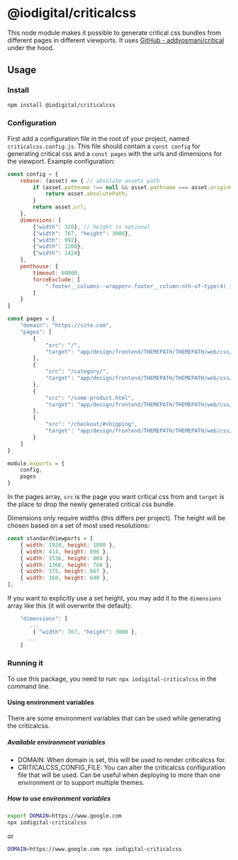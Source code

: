 # @iodigital/criticalcss

This node module makes it possible to generate critical css bundles from different pages in different viewports. It uses [GitHub - addyosmani/critical](https://github.com/addyosmani/critical) under the hood.


## Usage

### Install
```sh
npm install @iodigital/criticalcss
```

### Configuration
First add a configuration file in the root of your project, named `criticalcss.config.js`. This file should contain a `const config` for generating critical css and a `const pages` with the urls and dimensions for the viewport. Example configuration:

```js
const config = {
    rebase: (asset) => { // absolute assets path
        if (asset.pathname !== null && asset.pathname === asset.originUrl) {
            return asset.absolutePath;
        }
        return asset.url;
    },
    dimensions: [
        {"width": 320}, // height is optional
        {"width": 767, "height": 3000},
        {"width": 992},
        {"width": 1200},
        {"width": 1424}
    ],
    penthouse: {
        timeout: 60000,
        forceExclude: [
            ".footer__columns--wrapper>.footer__column:nth-of-type(4) img"
        ]
    }
}

const pages = {
    "domain": "https://site.com",
    "pages": [
        {
            "src": "/",
            "target": "app/design/frontend/THEMEPATH/THEMEPATH/web/css/cms-critical.css"
        },
        {
            "src": "/category/",
            "target": "app/design/frontend/THEMEPATH/THEMEPATH/web/css/category-critical.css"
        },
        {
            "src": "/some-product.html",
            "target": "app/design/frontend/THEMEPATH/THEMEPATH/web/css/product-critical.css"
        },
        {
            "src": "/checkout/#shipping",
            "target": "app/design/frontend/THEMEPATH/THEMEPATH/web/css/checkout-critical.css"
        }
    ]
}

module.exports = {
    config,
    pages
}
```

In the pages array, `src` is the page you want critical css from and `target` is the place to drop the newly generated critical css bundle.

Dimensions only require widths (this differs per project). The height will be chosen based on a set of most used resolutions:

```js
const standardViewports = [
    { width: 1920, height: 1080 },
    { width: 414, height: 896 },
    { width: 1536, height: 864 },
    { width: 1366, height: 768 },
    { width: 375, height: 667 },
    { width: 360, height: 640 },
];
```

If you want to explicitly use a set height, you may add it to the `dimensions` array like this (it will overwrite the default):

```js
    "dimensions": [
       ...
        { "width": 767, "height": 3000 },
      ...
    ]
```

### Running it

To use this package, you need to run: `npx iodigital-criticalcss` in the command line.

#### Using environment variables

There are some environment variables that can be used while generating the criticalcss.

##### Available environment variables
- DOMAIN: When domain is set, this will be used to render criticalcss for.
- CRITICALCSS_CONFIG_FILE: You can alter the criticalcss configuration file that will be used. Can be useful when deploying to more than one environment or to support multiple themes.

##### How to use environment variables
```sh
export DOMAIN=https://www.google.com
npx iodigital-criticalcss
```

or

```sh
DOMAIN=https://www.google.com npx iodigital-criticalcss
```
